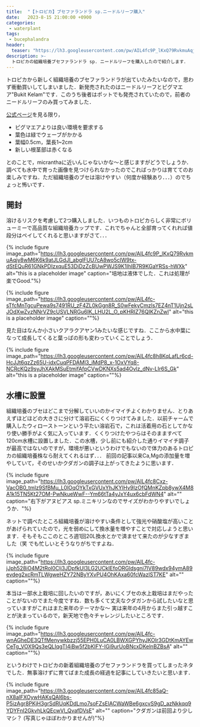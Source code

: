 ```yaml
---
title:  "【トロピカ】ブセファランドラ sp.ニードルリーフ購入"
date:   2023-8-15 21:00:00 +0900
categories: 
 - waterplant
tags:
 - bucephalandra
header:
  teaser: "https://lh3.googleusercontent.com/pw/AIL4fc9P_lKxQ79RvkmuAqjy8wM6K6k9atJLGdJI_abglFUU7cA8wo5cIW9tx-dStEQuR61GNkPDIzxquE53DiDzZcBUwPWJS9K1IhIB7R9KGaYRSs-hWXk"
description: >-
  トロピカの組織培養ブセファランドラ sp. ニードルリーフを購入したので紹介します．
---
```


トロピカから新しく組織培養のブセファランドラが出ていたみたいなので，思わず衝動買いしてしまいました．新発売されたのはニードルリーフとピグマエア"Bukit Kelam"です．このうち後者はポットでも発売されていたので，前者のニードルリーフのみ買ってみました．

[公式ページ](https://tropica.com/en/plants/plantdetails/Bucephalandrasp.'NeedleLeaf'(139CTC)/29517)を見る限り，

- ピグマエアよりは良い環境を要求する
- 葉色は緑でウェーブがかかる
- 葉幅0.5cm，葉長1~2cm
- 新しい根茎部は赤くなる

とのことで，micranthaに近いんじゃないかな〜と感じますがどうでしょうか．調べても水中で育った画像を見つけられなかったのでこればっかりは育ててのお楽しみですね．ただ組織培養のブセは溶けやすい（何度か経験あり．．．）のでちょっと怖いです．

## 開封

溶けるリスクを考慮して2つ購入しました．いつものトロピカらしく非常にボリューミーで高品質な組織培養カップです．これでちゃんと全部育ってくれれば値段分はペイしてくれると思いますがさて．．．

{% include figure image_path="https://lh3.googleusercontent.com/pw/AIL4fc9P_lKxQ79RvkmuAqjy8wM6K6k9atJLGdJI_abglFUU7cA8wo5cIW9tx-dStEQuR61GNkPDIzxquE53DiDzZcBUwPWJS9K1IhIB7R9KGaYRSs-hWXk" alt="this is a placeholder image" caption="培地は液体でした．これは処理が楽でGood."%}


{% include figure image_path="https://lh3.googleusercontent.com/pw/AIL4fc-sTfcMnTgcuPewa9s7491RU_zF4ZL0kGgn8R_S0wFekyCmzls7EZ4nT1Ujn2sLJOdXwZvzNNrVZ9cUSVLNRGu6IK_LHU2L_O_pKHRIZ76QIKZnZwI" alt="this is a placeholder image" caption=""%}

見た目はなんか小さいクアラクアヤン1みたいな感じですね．ここから水中葉になって成長してくると葉っぱの形も変わっていくことでしょう．

{% include figure image_path="https://lh3.googleusercontent.com/pw/AIL4fc8h8KqLafLr6cd-HcJJt6qzZz65U-idxCuqPFDAMl3_iMdP8_x-1OxVYq8-NCRcKQz9syJhXAkMSuEtmjfAfpCVwDKNXs5ad4Ovlz_dNv-LIr6S_Gk" alt="this is a placeholder image" caption=""%}


## 水槽に設置

組織培養のブセはどこまで分解していいのかイマイチよくわかりません．とりあえずほどほどの大きさに分けて溶岩石にくくりつけてみました．以前チャームで購入したウィローストーンという平たい溶岩石で，これは活着用の石としてかなり使い勝手がよく気に入っています．くくりつけたやつらはそのまますべて120cm水槽に設置しました．この水槽，少し前にも紹介した通りイマイチ調子が最高ではないのですが，環境が悪いというわけでもないので体力のあるトロピカの組織培養株なら耐えてくれるはず．．． 前回の記事以来Ca,Mgの添加量を増やしていて，そのせいかクダガンの調子は上がってきたように思います．

{% include figure image_path="https://lh3.googleusercontent.com/pw/AIL4fc8Cxz-VacOB0_tmIz9SfBMu_L0lOqOYkTxGVUxYhJKYlHv9IzOfQMnKZpb8ywX4M8A1k15TN5Kt27OM-PwNkueWwF--Ym66tTa4yJxY4ux6cbFdWN4" alt="" caption="右下がアヌビアス sp.ミニキリンなのでサイズがわかりやすいでしょうか．"%}

ネットで調べたところ組織培養が溶けやすい条件として強光や硝酸塩が高いことがあげられていたので，光を弱めにして換水量を増やすことで対応しようと思います．そもそもここのところ週1回20L換水とかで済ませて来たのが少なすぎました（笑 でも忙しいとそうなりがちですよね．

{% include figure image_path="https://lh3.googleusercontent.com/pw/AIL4fc-jJph528iO4M2tRol0Clj3JDpfkUl3LG2UCkIEfoORGldsgni7IV89wdx94ymA89evdeg2xcRmTLWgweHZY72NByYXvPU4OhKAxa60fcWazlST7KE" alt="" caption=""%}

本当は一部水上栽培に回したいのですが，あいにくブセの水上栽培はまだやったことがないのでまた今度ですね．数も多くて丈夫なクダガンから試したいなと思っていますがこれはまた来年のテーマかな〜 実は来年の4月からまた引っ越すことが決まっているので，新天地で色々チャレンジしたいところです．

{% include figure image_path="https://lh3.googleusercontent.com/pw/AIL4fc-wnAGheDE3QTfMenywkbzzj55EPH0LuCA0LBWXGPYhyJKOIr3GDtKmAYEwCeTg_VOX9Qs3eQLIqgTI4iBw5f2bKIFY-IGi9urUoBNcxDKelnBZBsA" alt="" caption=""%}

というわけでトロピカの新着組織培養のブセファランドラを買ってしまったネタでした．無事溶けずに育てばまた成長の経過を記事にしていきたいと思います．

{% include figure image_path="https://lh3.googleusercontent.com/pw/AIL4fc85aQ-nX8alFXOywHAKsQAl6bs-P5izAgr8PKjH3grSdRUqKDdLmo7soFZsElACWaWBe6gxcvS9gD_azNkkqq9YDYFnI2GkvhLkQEcwVl_QvafDVsE" alt="" caption="クダガンは前回より少しマシ？ (写真じゃほぼわかりませんが)"%}
